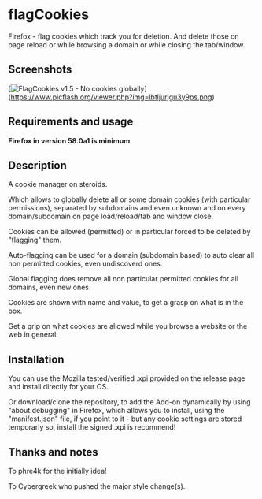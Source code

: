 # flagCookies
Firefox - flag cookies which track you for deletion. And delete those on page reload or while browsing a domain or while closing the tab/window.


## Screenshots

[![FlagCookies v1.5 - No cookies globally](https://www.picflash.org/img/2017/12/26/lbtljurjgu3y9ps.png "FlagCookies 1.5 - No cookies globally if I dont permit a cookie myself!")] (https://www.picflash.org/viewer.php?img=lbtljurjgu3y9ps.png)


## Requirements and usage

**Firefox in version 58.0a1 is minimum**

## Description

A cookie manager on steroids.

Which allows to globally delete all or some domain cookies (with particular permissions), separated by subdomains and even unknown and on every domain/subdomain on page load/reload/tab and window close.

Cookies can be allowed (permitted) or in particular forced to be deleted by "flagging" them.

Auto-flagging can be used for a domain (subdomain based) to auto clear all non permitted cookies, even undiscoverd ones.

Global flagging does remove all non particular permitted cookies for all domains, even new ones.

Cookies are shown with name and value, to get a grasp on what is in the box.

Get a grip on what cookies are allowed while you browse a website or the web in general.


## Installation

You can use the Mozilla tested/verified .xpi provided on the release page and install directly for your OS.

Or download/clone the repository, to add the Add-on dynamically by using "about:debugging" in Firefox, which allows you to install, using the "manifest.json" file, if you point to it - but any cookie settings are stored temporarly so, install the signed .xpi is recommend!

## Thanks and notes

To phre4k for the initially idea!

To Cybergreek who pushed the major style change(s).
